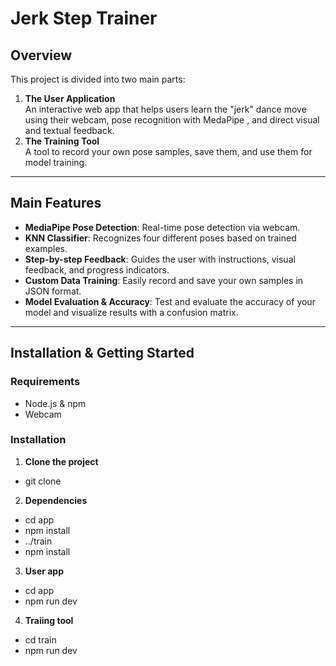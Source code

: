 # Jerk Step Trainer 

## Overview

This project is divided into two main parts:

1. **The User Application**  
   An interactive web app that helps users learn the "jerk" dance move using their webcam, pose recognition with MedaPipe , and direct visual and textual feedback.
2. **The Training Tool**  
   A tool to record your own pose samples, save them, and use them for model training.

---

## Main Features

- **MediaPipe Pose Detection**: Real-time pose detection via webcam.
- **KNN Classifier**: Recognizes four different poses based on trained examples.
- **Step-by-step Feedback**: Guides the user with instructions, visual feedback, and progress indicators.
- **Custom Data Training**: Easily record and save your own samples in JSON format.
- **Model Evaluation & Accuracy**: Test and evaluate the accuracy of your model and visualize results with a confusion matrix.

---

## Installation & Getting Started

### Requirements

- Node.js & npm 
- Webcam

### Installation

1. **Clone the project**
- git clone <TMHTJ-pose-model>

2. **Dependencies**
- cd app
- npm install
- ../train
- npm install
3. **User app**
- cd app
- npm run dev
4. **Traiing tool**
- cd train
- npm run dev


